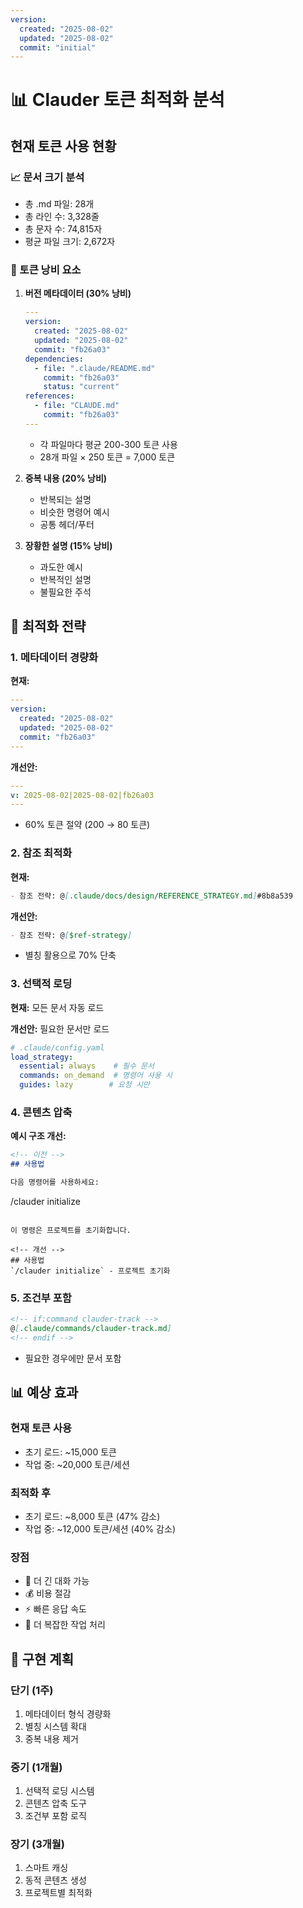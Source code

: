 ```yaml
---
version:
  created: "2025-08-02"
  updated: "2025-08-02"
  commit: "initial"
---
```


# 📊 Clauder 토큰 최적화 분석

## 현재 토큰 사용 현황

### 📈 문서 크기 분석
- 총 .md 파일: 28개
- 총 라인 수: 3,328줄
- 총 문자 수: 74,815자
- 평균 파일 크기: 2,672자

### 🔴 토큰 낭비 요소

1. **버전 메타데이터 (30% 낭비)**
   ```yaml
   ---
   version:
     created: "2025-08-02"
     updated: "2025-08-02"
     commit: "fb26a03"
   dependencies:
     - file: ".claude/README.md"
       commit: "fb26a03"
       status: "current"
   references:
     - file: "CLAUDE.md"
       commit: "fb26a03"
   ---
   ```
   - 각 파일마다 평균 200-300 토큰 사용
   - 28개 파일 × 250 토큰 = 7,000 토큰

2. **중복 내용 (20% 낭비)**
   - 반복되는 설명
   - 비슷한 명령어 예시
   - 공통 헤더/푸터

3. **장황한 설명 (15% 낭비)**
   - 과도한 예시
   - 반복적인 설명
   - 불필요한 주석

## 💚 최적화 전략

### 1. 메타데이터 경량화

**현재:**
```yaml
---
version:
  created: "2025-08-02"
  updated: "2025-08-02"
  commit: "fb26a03"
---
```

**개선안:**
```yaml
---
v: 2025-08-02|2025-08-02|fb26a03
---
```
- 60% 토큰 절약 (200 → 80 토큰)

### 2. 참조 최적화

**현재:**
```markdown
- 참조 전략: @[.claude/docs/design/REFERENCE_STRATEGY.md]#8b8a539
```

**개선안:**
```markdown
- 참조 전략: @[$ref-strategy]
```
- 별칭 활용으로 70% 단축

### 3. 선택적 로딩

**현재:** 모든 문서 자동 로드

**개선안:** 필요한 문서만 로드
```yaml
# .claude/config.yaml
load_strategy:
  essential: always    # 필수 문서
  commands: on_demand  # 명령어 사용 시
  guides: lazy        # 요청 시만
```

### 4. 콘텐츠 압축

**예시 구조 개선:**
```markdown
<!-- 이전 -->
## 사용법

다음 명령어를 사용하세요:
```
/clauder initialize
```

이 명령은 프로젝트를 초기화합니다.

<!-- 개선 -->
## 사용법
`/clauder initialize` - 프로젝트 초기화
```

### 5. 조건부 포함

```markdown
<!-- if:command clauder-track -->
@[.claude/commands/clauder-track.md]
<!-- endif -->
```
- 필요한 경우에만 문서 포함

## 📊 예상 효과

### 현재 토큰 사용
- 초기 로드: ~15,000 토큰
- 작업 중: ~20,000 토큰/세션

### 최적화 후
- 초기 로드: ~8,000 토큰 (47% 감소)
- 작업 중: ~12,000 토큰/세션 (40% 감소)

### 장점
- 🚀 더 긴 대화 가능
- 💰 비용 절감
- ⚡ 빠른 응답 속도
- 🧊 더 복잡한 작업 처리

## 🔧 구현 계획

### 단기 (1주)
1. 메타데이터 형식 경량화
2. 별칭 시스템 확대
3. 중복 내용 제거

### 중기 (1개월)
1. 선택적 로딩 시스템
2. 콘텐츠 압축 도구
3. 조건부 포함 로직

### 장기 (3개월)
1. 스마트 캐싱
2. 동적 콘텐츠 생성
3. 프로젝트별 최적화